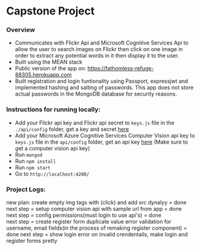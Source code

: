 # Capstone Project

### Overview 
* Communicates with Flickr Api and Microsoft Cognitive Services Api to allow the user to search images on Flickr then click on one image in order to extract any potential words in it then display it to the user.
* Built using the MEAN stack
* Public version of the app on: https://fathomless-refuge-88305.herokuapp.com
* Built registration and login funtionality using Passport, expressjwt and implemented hashing and salting of passwords. This app does not store actual passwords in the MongoDB database for security reasons.


### Instructions for running locally:
* Add your Flickr api key and Flickr api secret to ```keys.js``` file in the ```./api/config``` folder, get a key and secret [here](https://www.flickr.com/services/api/keys/apply/)
* Add your Microsoft Azure Cognitive Services Computer Vision api key to ```keys.js``` file in the ```api/config``` folder, get an api key [here](https://azure.microsoft.com/en-ca/try/cognitive-services/) (Make sure to get a computer vision api key)
* Run ```mongod``` 
* Run ```npm install```<br>
* Run ```npm start```<br>
* Go to ```http://localhost:4200/``` 




### Project Logs:<br>
new plan: create empty img tags with (click) and add src dynalyy = done<br>
next step = setup computer vision api with sample url from app = done<br>
next step = config permissions(must login to use api's) = done<br>
next step = create register form duplicate value error validation for username, email fields(in the process of remaking register component) = done
next step = show login error on invalid crendentails, make login and register forms pretty






